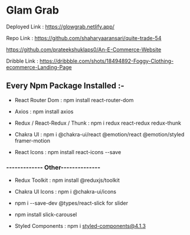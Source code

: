 # Glam Grab

Deployed Link : https://glowgrab.netlify.app/

Repo Link : https://github.com/shaharyaaransari/quite-trade-54

https://github.com/prateekshuklaps0/An-E-Commerce-Website

Dribble Link : https://dribbble.com/shots/18494892-Foggy-Clothing-ecommerce-Landing-Page

## Every Npm Package Installed :-

- React Router Dom : npm install react-router-dom

- Axios : npm install axios

- Redux / React-Redux / Thunk : npm i redux react-redux redux-thunk

- Chakra UI : npm i @chakra-ui/react @emotion/react @emotion/styled framer-motion

- React Icons : npm install react-icons --save

### ------------- Other--------------

- Redux Toolkit : npm install @reduxjs/toolkit

- Chakra UI Icons : npm i @chakra-ui/icons

- npm i --save-dev @types/react-slick for slider

- npm install slick-carousel

- Styled Components : npm i styled-components@4.1.3
